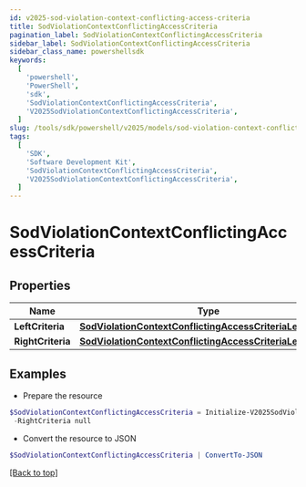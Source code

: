 ```yaml
---
id: v2025-sod-violation-context-conflicting-access-criteria
title: SodViolationContextConflictingAccessCriteria
pagination_label: SodViolationContextConflictingAccessCriteria
sidebar_label: SodViolationContextConflictingAccessCriteria
sidebar_class_name: powershellsdk
keywords:
  [
    'powershell',
    'PowerShell',
    'sdk',
    'SodViolationContextConflictingAccessCriteria',
    'V2025SodViolationContextConflictingAccessCriteria',
  ]
slug: /tools/sdk/powershell/v2025/models/sod-violation-context-conflicting-access-criteria
tags:
  [
    'SDK',
    'Software Development Kit',
    'SodViolationContextConflictingAccessCriteria',
    'V2025SodViolationContextConflictingAccessCriteria',
  ]
---
```


# SodViolationContextConflictingAccessCriteria

## Properties

| Name | Type | Description | Notes |
| --- | --- | --- | --- |
| **LeftCriteria** | [**SodViolationContextConflictingAccessCriteriaLeftCriteria**](sod-violation-context-conflicting-access-criteria-left-criteria) |  | [optional] |
| **RightCriteria** | [**SodViolationContextConflictingAccessCriteriaLeftCriteria**](sod-violation-context-conflicting-access-criteria-left-criteria) |  | [optional] |

## Examples

- Prepare the resource

```powershell
$SodViolationContextConflictingAccessCriteria = Initialize-V2025SodViolationContextConflictingAccessCriteria  -LeftCriteria null `
 -RightCriteria null
```

- Convert the resource to JSON

```powershell
$SodViolationContextConflictingAccessCriteria | ConvertTo-JSON
```

[[Back to top]](#)
